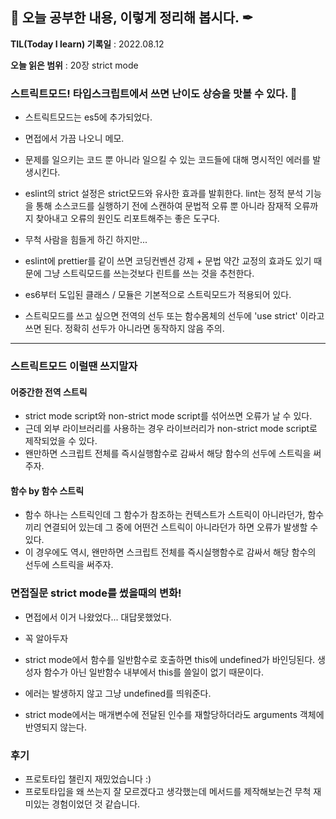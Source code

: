 ## 📕 오늘 공부한 내용, 이렇게 정리해 봅시다. ✒

**TIL(Today I learn) 기록일** : 2022.08.12

**오늘 읽은 범위** : 20장 strict mode

### 스트릭트모드! 타입스크립트에서 쓰면 난이도 상승을 맛볼 수 있다. 📑

- 스트릭트모드는 es5에 추가되었다.
- 면접에서 가끔 나오니 메모.

- 문제를 일으키는 코드 뿐 아니라 일으킬 수 있는 코드들에 대해 명시적인 에러를 발생시킨다.

- eslint의 strict 설정은 strict모드와 유사한 효과를 발휘한다. lint는 정적 분석 기능을 통해 소스코드를 실행하기 전에 스캔하여 문법적 오류 뿐 아니라 잠재적 오류까지 찾아내고 오류의 원인도 리포트해주는 좋은 도구다.

- 무척 사람을 힘들게 하긴 하지만...

- eslint에 prettier를 같이 쓰면 코딩컨벤션 강제 + 문법 약간 교정의 효과도 있기 때문에 그냥 스트릭모드를 쓰는것보다 린트를 쓰는 것을 추천한다.

- es6부터 도입된 클래스 / 모듈은 기본적으로 스트릭모드가 적용되어 있다.

- 스트릭모드를 쓰고 싶으면 전역의 선두 또는 함수몸체의 선두에 'use strict' 이라고 쓰면 된다. 정확히 선두가 아니라면 동작하지 않음 주의.

---

### 스트릭트모드 이럴땐 쓰지말자

#### 어중간한 전역 스트릭

- strict mode script와 non-strict mode script를 섞어쓰면 오류가 날 수 있다.
- 근데 외부 라이브러리를 사용하는 경우 라이브러리가 non-strict mode script로 제작되었을 수 있다.
- 왠만하면 스크립트 전체를 즉시실행함수로 감싸서 해당 함수의 선두에 스트릭을 써주자.

#### 함수 by 함수 스트릭

- 함수 하나는 스트릭인데 그 함수가 참조하는 컨텍스트가 스트릭이 아니라던가, 함수끼리 연결되어 있는데 그 중에 어떤건 스트릭이 아니라던가 하면 오류가 발생할 수 있다.
- 이 경우에도 역시, 왠만하면 스크립트 전체를 즉시실행함수로 감싸서 해당 함수의 선두에 스트릭을 써주자.

### 면접질문 strict mode를 썼을때의 변화!

- 면접에서 이거 나왔었다... 대답못했었다.
- 꼭 알아두자

- strict mode에서 함수를 일반함수로 호출하면 this에 undefined가 바인딩된다. 생성자 함수가 아닌 일반함수 내부에서 this를 쓸일이 없기 때문이다.
- 에러는 발생하지 않고 그냥 undefined를 띄워준다.

- strict mode에서는 매개변수에 전달된 인수를 재할당하더라도 arguments 객체에 반영되지 않는다.

### 후기

- 프로토타입 챌린지 재밌었습니다 :)
- 프로토타입을 왜 쓰는지 잘 모르겠다고 생각했는데 메서드를 제작해보는건 무척 재미있는 경험이었던 것 같습니다.
